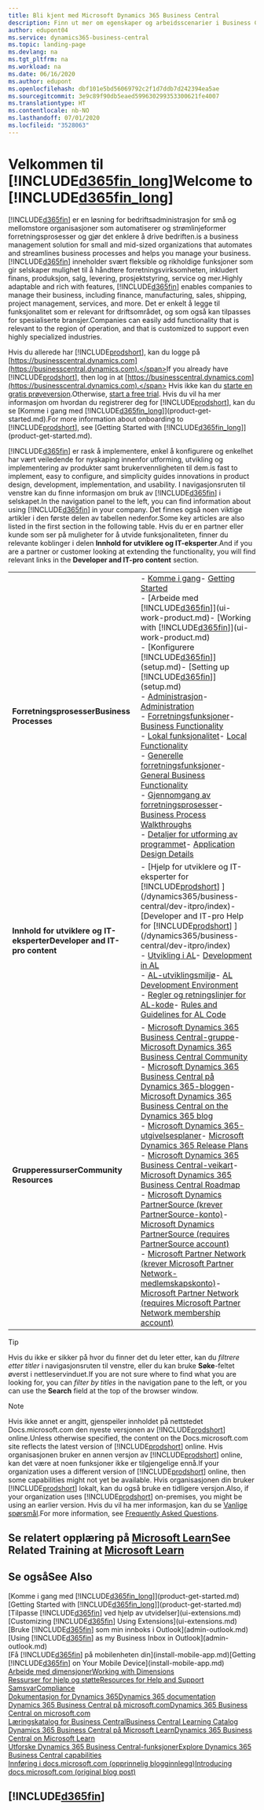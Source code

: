 ```yaml
---
title: Bli kjent med Microsoft Dynamics 365 Business Central
description: Finn ut mer om egenskaper og arbeidsscenarier i Business Central, en løsning for bedriftsadministrasjon for små og mellomstore organisasjoner.
author: edupont04
ms.service: dynamics365-business-central
ms.topic: landing-page
ms.devlang: na
ms.tgt_pltfrm: na
ms.workload: na
ms.date: 06/16/2020
ms.author: edupont
ms.openlocfilehash: dbf101e5bd56069792c2f1d7ddb7d242394ea5ae
ms.sourcegitcommit: 3e9c89f90db5eaed599630299353300621fe4007
ms.translationtype: HT
ms.contentlocale: nb-NO
ms.lasthandoff: 07/01/2020
ms.locfileid: "3528063"
---
```

# <a name="welcome-to-d365fin_long"></a><span data-ttu-id="75a33-103">Velkommen til [!INCLUDE[d365fin_long](includes/d365fin_long_md.md)]</span><span class="sxs-lookup"><span data-stu-id="75a33-103">Welcome to [!INCLUDE[d365fin_long](includes/d365fin_long_md.md)]</span></span>

[!INCLUDE[d365fin](includes/d365fin_md.md)] <span data-ttu-id="75a33-104">er en løsning for bedriftsadministrasjon for små og mellomstore organisasjoner som automatiserer og strømlinjeformer forretningsprosesser og gjør det enklere å drive bedriften.</span><span class="sxs-lookup"><span data-stu-id="75a33-104">is a business management solution for small and mid-sized organizations that automates and streamlines business processes and helps you manage your business.</span></span> <span data-ttu-id="75a33-105">[!INCLUDE[d365fin](includes/d365fin_md.md)] inneholder svært fleksible og rikholdige funksjoner som gir selskaper mulighet til å håndtere forretningsvirksomheten, inkludert finans, produksjon, salg, levering, prosjektstyring, service og mer.</span><span class="sxs-lookup"><span data-stu-id="75a33-105">Highly adaptable and rich with features, [!INCLUDE[d365fin](includes/d365fin_md.md)] enables companies to manage their business, including finance, manufacturing, sales, shipping, project management, services, and more.</span></span> <span data-ttu-id="75a33-106">Det er enkelt å legge til funksjonalitet som er relevant for driftsområdet, og som også kan tilpasses for spesialiserte bransjer.</span><span class="sxs-lookup"><span data-stu-id="75a33-106">Companies can easily add functionality that is relevant to the region of operation, and that is customized to support even highly specialized industries.</span></span>

<span data-ttu-id="75a33-107">Hvis du allerede har [!INCLUDE[prodshort](includes/prodshort.md)], kan du logge på [https://businesscentral.dynamics.com](https://businesscentral.dynamics.com).</span><span class="sxs-lookup"><span data-stu-id="75a33-107">If you already have [!INCLUDE[prodshort](includes/prodshort.md)], then log in at [https://businesscentral.dynamics.com](https://businesscentral.dynamics.com).</span></span> <span data-ttu-id="75a33-108">Hvis ikke kan du [starte en gratis prøveversjon](https://go.microsoft.com/fwlink/?linkid=847861).</span><span class="sxs-lookup"><span data-stu-id="75a33-108">Otherwise, [start a free trial](https://go.microsoft.com/fwlink/?linkid=847861).</span></span> <span data-ttu-id="75a33-109">Hvis du vil ha mer informasjon om hvordan du registrerer deg for [!INCLUDE[prodshort](includes/prodshort.md)], kan du se [Komme i gang med [!INCLUDE[d365fin_long](includes/d365fin_long_md.md)]](product-get-started.md).</span><span class="sxs-lookup"><span data-stu-id="75a33-109">For more information about onboarding to [!INCLUDE[prodshort](includes/prodshort.md)], see [Getting Started with [!INCLUDE[d365fin_long](includes/d365fin_long_md.md)]](product-get-started.md).</span></span>  

[!INCLUDE[d365fin](includes/d365fin_md.md)] <span data-ttu-id="75a33-110">er rask å implementere, enkel å konfigurere og enkelhet har vært veiledende for nyskaping innenfor utforming, utvikling og implementering av produkter samt brukervennligheten til dem.</span><span class="sxs-lookup"><span data-stu-id="75a33-110">is fast to implement, easy to configure, and simplicity guides innovations in product design, development, implementation, and usability.</span></span> <span data-ttu-id="75a33-111">I navigasjonsruten til venstre kan du finne informasjon om bruk av [!INCLUDE[d365fin](includes/d365fin_md.md)] i selskapet.</span><span class="sxs-lookup"><span data-stu-id="75a33-111">In the navigation panel to the left, you can find information about using [!INCLUDE[d365fin](includes/d365fin_md.md)] in your company.</span></span> <span data-ttu-id="75a33-112">Det finnes også noen viktige artikler i den første delen av tabellen nedenfor.</span><span class="sxs-lookup"><span data-stu-id="75a33-112">Some key articles are also listed in the first section in the following table.</span></span> <span data-ttu-id="75a33-113">Hvis du er en partner eller kunde som ser på muligheter for å utvide funksjonaliteten, finner du relevante koblinger i delen **Innhold for utviklere og IT-eksperter**.</span><span class="sxs-lookup"><span data-stu-id="75a33-113">And if you are a partner or customer looking at extending the functionality, you will find relevant links in the **Developer and IT-pro content** section.</span></span>  

|||  
|-|-|  
|<span data-ttu-id="75a33-114">**Forretningsprosesser**</span><span class="sxs-lookup"><span data-stu-id="75a33-114">**Business Processes**</span></span>|<span data-ttu-id="75a33-115">-   [Komme i gang](product-get-started.md)</span><span class="sxs-lookup"><span data-stu-id="75a33-115">-   [Getting Started](product-get-started.md)</span></span><br /><span data-ttu-id="75a33-116">-   [Arbeide med [!INCLUDE[d365fin](includes/d365fin_md.md)]](ui-work-product.md)</span><span class="sxs-lookup"><span data-stu-id="75a33-116">-   [Working with [!INCLUDE[d365fin](includes/d365fin_md.md)]](ui-work-product.md)</span></span><br /><span data-ttu-id="75a33-117">-   [Konfigurere [!INCLUDE[d365fin](includes/d365fin_md.md)]](setup.md)</span><span class="sxs-lookup"><span data-stu-id="75a33-117">-   [Setting up [!INCLUDE[d365fin](includes/d365fin_md.md)]](setup.md)</span></span><br /><span data-ttu-id="75a33-118">-   [Administrasjon](admin-setup-and-administration.md)</span><span class="sxs-lookup"><span data-stu-id="75a33-118">-   [Administration](admin-setup-and-administration.md)</span></span><br /><span data-ttu-id="75a33-119">-   [Forretningsfunksjoner](across-business-functionality.md)</span><span class="sxs-lookup"><span data-stu-id="75a33-119">-   [Business Functionality](across-business-functionality.md)</span></span><br /><span data-ttu-id="75a33-120">-   [Lokal funksjonalitet](LocalFunctionality/Austria/austria-local-functionality.md)</span><span class="sxs-lookup"><span data-stu-id="75a33-120">-   [Local Functionality](LocalFunctionality/Austria/austria-local-functionality.md)</span></span><br /><span data-ttu-id="75a33-121">-   [Generelle forretningsfunksjoner](ui-across-business-areas.md)</span><span class="sxs-lookup"><span data-stu-id="75a33-121">-   [General Business Functionality](ui-across-business-areas.md)</span></span><br /><span data-ttu-id="75a33-122">-   [Gjennomgang av forretningsprosesser](walkthrough-business-process-walkthroughs.md)</span><span class="sxs-lookup"><span data-stu-id="75a33-122">-   [Business Process Walkthroughs](walkthrough-business-process-walkthroughs.md)</span></span><br /><span data-ttu-id="75a33-123">-   [Detaljer for utforming av programmet](design-details-application-design.md)</span><span class="sxs-lookup"><span data-stu-id="75a33-123">-   [Application Design Details](design-details-application-design.md)</span></span>|  
|<span data-ttu-id="75a33-124">**Innhold for utviklere og IT-eksperter**</span><span class="sxs-lookup"><span data-stu-id="75a33-124">**Developer and IT-pro content**</span></span>|<span data-ttu-id="75a33-125">-   [Hjelp for utviklere og IT-eksperter for [!INCLUDE[prodshort](includes/prodshort.md)] ](/dynamics365/business-central/dev-itpro/index)</span><span class="sxs-lookup"><span data-stu-id="75a33-125">-   [Developer and IT-pro Help for [!INCLUDE[prodshort](includes/prodshort.md)] ](/dynamics365/business-central/dev-itpro/index)</span></span><br /><span data-ttu-id="75a33-126">-   [Utvikling i AL](/dynamics365/business-central/dev-itpro/developer/devenv-dev-overview)</span><span class="sxs-lookup"><span data-stu-id="75a33-126">-   [Development in AL](/dynamics365/business-central/dev-itpro/developer/devenv-dev-overview)</span></span><br /><span data-ttu-id="75a33-127">-   [AL-utviklingsmiljø](/dynamics365/business-central/dev-itpro/developer/devenv-reference-overview)</span><span class="sxs-lookup"><span data-stu-id="75a33-127">-   [AL Development Environment](/dynamics365/business-central/dev-itpro/developer/devenv-reference-overview)</span></span><br /><span data-ttu-id="75a33-128">-   [Regler og retningslinjer for AL-kode](/dynamics365/business-central/dev-itpro/compliance/apptest-overview)</span><span class="sxs-lookup"><span data-stu-id="75a33-128">-   [Rules and Guidelines for AL Code](/dynamics365/business-central/dev-itpro/compliance/apptest-overview)</span></span>|  
|<span data-ttu-id="75a33-129">**Grupperessurser**</span><span class="sxs-lookup"><span data-stu-id="75a33-129">**Community Resources**</span></span>|<span data-ttu-id="75a33-130">-   [Microsoft Dynamics 365 Business Central-gruppe](https://community.dynamics.com/business)</span><span class="sxs-lookup"><span data-stu-id="75a33-130">-   [Microsoft Dynamics 365 Business Central Community](https://community.dynamics.com/business)</span></span><br /><span data-ttu-id="75a33-131">-   [Microsoft Dynamics 365 Business Central på Dynamics 365-bloggen](https://cloudblogs.microsoft.com/dynamics365/it/product/business-central/)</span><span class="sxs-lookup"><span data-stu-id="75a33-131">-   [Microsoft Dynamics 365 Business Central on the Dynamics 365 blog](https://cloudblogs.microsoft.com/dynamics365/it/product/business-central/)</span></span><br /><span data-ttu-id="75a33-132">-   [Microsoft Dynamics 365-utgivelsesplaner](https://go.microsoft.com/fwlink/?linkid=2047422)</span><span class="sxs-lookup"><span data-stu-id="75a33-132">-   [Microsoft Dynamics 365 Release Plans](https://go.microsoft.com/fwlink/?linkid=2047422)</span></span><br /><span data-ttu-id="75a33-133">-   [Microsoft Dynamics 365 Business Central-veikart](https://dynamics.microsoft.com/roadmap/business-central/)</span><span class="sxs-lookup"><span data-stu-id="75a33-133">-   [Microsoft Dynamics 365 Business Central Roadmap](https://dynamics.microsoft.com/roadmap/business-central/)</span></span><br /><span data-ttu-id="75a33-134">-   [Microsoft Dynamics PartnerSource \(krever PartnerSource-konto\)](https://mbs.microsoft.com/partnersource)</span><span class="sxs-lookup"><span data-stu-id="75a33-134">-   [Microsoft Dynamics PartnerSource \(requires PartnerSource account\)](https://mbs.microsoft.com/partnersource)</span></span><br /><span data-ttu-id="75a33-135">-   [Microsoft Partner Network \(krever Microsoft Partner Network-medlemskapskonto\)](https://mspartner.microsoft.com/en/us/windows/index.aspx)</span><span class="sxs-lookup"><span data-stu-id="75a33-135">-   [Microsoft Partner Network \(requires Microsoft Partner Network membership account\)](https://mspartner.microsoft.com/en/us/windows/index.aspx)</span></span>|  

> [!TIP]
> <span data-ttu-id="75a33-136">Hvis du ikke er sikker på hvor du finner det du leter etter, kan du *filtrere etter titler* i navigasjonsruten til venstre, eller du kan bruke **Søke**-feltet øverst i nettleservinduet.</span><span class="sxs-lookup"><span data-stu-id="75a33-136">If you are not sure where to find what you are looking for, you can *filter by titles* in the navigation pane to the left, or you can use the **Search** field at the top of the browser window.</span></span>

> [!NOTE]
> <span data-ttu-id="75a33-137">Hvis ikke annet er angitt, gjenspeiler innholdet på nettstedet Docs.microsoft.com den nyeste versjonen av [!INCLUDE[prodshort](includes/prodshort.md)] online.</span><span class="sxs-lookup"><span data-stu-id="75a33-137">Unless otherwise specified, the content on the Docs.microsoft.com site reflects the latest version of [!INCLUDE[prodshort](includes/prodshort.md)] online.</span></span> <span data-ttu-id="75a33-138">Hvis organisasjonen bruker en annen versjon av [!INCLUDE[prodshort](includes/prodshort.md)] online, kan det være at noen funksjoner ikke er tilgjengelige ennå.</span><span class="sxs-lookup"><span data-stu-id="75a33-138">If your organization uses a different version of [!INCLUDE[prodshort](includes/prodshort.md)] online, then some capabilities might not yet be available.</span></span> <span data-ttu-id="75a33-139">Hvis organisasjonen din bruker [!INCLUDE[prodshort](includes/prodshort.md)] lokalt, kan du også bruke en tidligere versjon.</span><span class="sxs-lookup"><span data-stu-id="75a33-139">Also, if your organization uses [!INCLUDE[prodshort](includes/prodshort.md)] on-premises, you might be using an earlier version.</span></span> <span data-ttu-id="75a33-140">Hvis du vil ha mer informasjon, kan du se [Vanlige spørsmål](across-faq.md).</span><span class="sxs-lookup"><span data-stu-id="75a33-140">For more information, see [Frequently Asked Questions](across-faq.md).</span></span>

## <a name="see-related-training-at-microsoft-learn"></a><span data-ttu-id="75a33-141">Se relatert opplæring på [Microsoft Learn](/learn/browse/?products=dynamics-business-central)</span><span class="sxs-lookup"><span data-stu-id="75a33-141">See Related Training at [Microsoft Learn](/learn/browse/?products=dynamics-business-central)</span></span>

## <a name="see-also"></a><span data-ttu-id="75a33-142">Se også</span><span class="sxs-lookup"><span data-stu-id="75a33-142">See Also</span></span>

<span data-ttu-id="75a33-143">[Komme i gang med [!INCLUDE[d365fin_long](includes/d365fin_long_md.md)]](product-get-started.md)</span><span class="sxs-lookup"><span data-stu-id="75a33-143">[Getting Started with [!INCLUDE[d365fin_long](includes/d365fin_long_md.md)]](product-get-started.md)</span></span>  
<span data-ttu-id="75a33-144">[Tilpasse [!INCLUDE[d365fin](includes/d365fin_md.md)] ved hjelp av utvidelser](ui-extensions.md)</span><span class="sxs-lookup"><span data-stu-id="75a33-144">[Customizing [!INCLUDE[d365fin](includes/d365fin_md.md)] Using Extensions](ui-extensions.md)</span></span>  
<span data-ttu-id="75a33-145">[Bruke [!INCLUDE[d365fin](includes/d365fin_md.md)] som min innboks i Outlook](admin-outlook.md)</span><span class="sxs-lookup"><span data-stu-id="75a33-145">[Using [!INCLUDE[d365fin](includes/d365fin_md.md)] as my Business Inbox in Outlook](admin-outlook.md)</span></span>  
<span data-ttu-id="75a33-146">[Få [!INCLUDE[d365fin](includes/d365fin_md.md)] på mobilenheten din](install-mobile-app.md)</span><span class="sxs-lookup"><span data-stu-id="75a33-146">[Getting [!INCLUDE[d365fin](includes/d365fin_md.md)] on Your Mobile Device](install-mobile-app.md)</span></span>  
[<span data-ttu-id="75a33-147">Arbeide med dimensjoner</span><span class="sxs-lookup"><span data-stu-id="75a33-147">Working with Dimensions</span></span>](finance-dimensions.md)  
[<span data-ttu-id="75a33-148">Ressurser for hjelp og støtte</span><span class="sxs-lookup"><span data-stu-id="75a33-148">Resources for Help and Support</span></span>](product-help-and-support.md)  
[<span data-ttu-id="75a33-149">Samsvar</span><span class="sxs-lookup"><span data-stu-id="75a33-149">Compliance</span></span>](compliance/compliance-overview.md)  
[<span data-ttu-id="75a33-150">Dokumentasjon for Dynamics 365</span><span class="sxs-lookup"><span data-stu-id="75a33-150">Dynamics 365 documentation</span></span>](/dynamics365/)  
[<span data-ttu-id="75a33-151">Dynamics 365 Business Central på microsoft.com</span><span class="sxs-lookup"><span data-stu-id="75a33-151">Dynamics 365 Business Central on microsoft.com</span></span>](https://dynamics.microsoft.com/business-central/overview/)  
[<span data-ttu-id="75a33-152">Læringskatalog for Business Central</span><span class="sxs-lookup"><span data-stu-id="75a33-152">Business Central Learning Catalog</span></span>](readiness/readiness-learning-catalog.md)  
[<span data-ttu-id="75a33-153">Dynamics 365 Business Central på Microsoft Learn</span><span class="sxs-lookup"><span data-stu-id="75a33-153">Dynamics 365 Business Central on Microsoft Learn</span></span>](/learn/browse/?products=dynamics-business-central)  
[<span data-ttu-id="75a33-154">Utforske Dynamics 365 Business Central-funksjoner</span><span class="sxs-lookup"><span data-stu-id="75a33-154">Explore Dynamics 365 Business Central capabilities</span></span>](https://dynamics.microsoft.com/business-central/capabilities/)  
[<span data-ttu-id="75a33-155">Innføring i docs.microsoft.com (opprinnelig blogginnlegg)</span><span class="sxs-lookup"><span data-stu-id="75a33-155">Introducing docs.microsoft.com (original blog post)</span></span>](https://docs.microsoft.com/teamblog/introducing-docs-microsoft-com)  

## [!INCLUDE[d365fin](includes/free_trial_md.md)]

